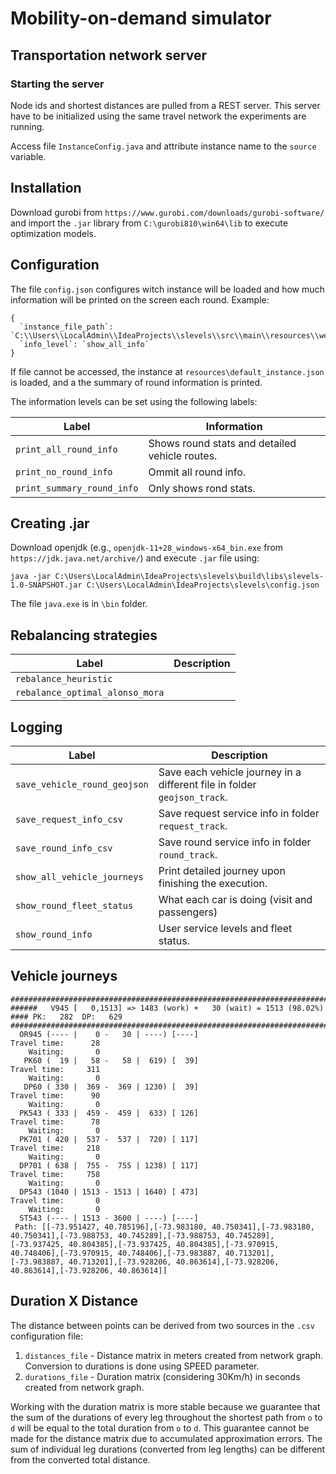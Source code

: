 # Mobility-on-demand simulator
## Transportation network server
### Starting the server

Node ids and shortest distances are pulled from a REST server.
This server have to be initialized using the same travel
network the experiments are running.

Access file `InstanceConfig.java` and attribute instance name to the `source` variable.

## Installation

Download gurobi from `https://www.gurobi.com/downloads/gurobi-software/` and import the `.jar` library from `C:\gurobi810\win64\lib` to execute optimization models.

## Configuration

The file `config.json` configures witch instance will be loaded and how much information will be printed on the screen each
round. Example:

    {
      `instance_file_path`: `C:\\Users\\LocalAdmin\\IdeaProjects\\slevels\\src\\main\\resources\\week\\profile_time.json`,
      `info_level`: `show_all_info`
    }

If file cannot be accessed, the instance at `resources\default_instance.json` is loaded, and a the summary of round
information is printed.

The information levels can be set using the following labels:


|Label|Information|
|-----|-----------|
|`print_all_round_info`| Shows round stats and detailed vehicle routes.|
|`print_no_round_info`| Ommit all round info.|
|`print_summary_round_info`| Only shows rond stats.|



## Creating .jar

Download openjdk (e.g., `openjdk-11+28_windows-x64_bin.exe` from `https://jdk.java.net/archive/`) and execute `.jar` file using:
    
    java -jar C:\Users\LocalAdmin\IdeaProjects\slevels\build\libs\slevels-1.0-SNAPSHOT.jar C:\Users\LocalAdmin\IdeaProjects\slevels\config.json

The file `java.exe` is in `\bin` folder.


## Rebalancing strategies

|Label|Description|
|-----|-----------|
|`rebalance_heuristic`||
|`rebalance_optimal_alonso_mora`| | 

## Logging

|Label|Description|
|-----|-----------|
|`save_vehicle_round_geojson`| Save each vehicle journey in a different file  in folder `geojson_track`.|
|`save_request_info_csv`| Save request service info  in folder `request_track`.|
|`save_round_info_csv`| Save round service info in folder `round_track`.|
|`show_all_vehicle_journeys`|Print detailed journey upon finishing the execution.|
|`show_round_fleet_status`| What each car is doing (visit and passengers)|
|`show_round_info`| User service levels and fleet status.|

## Vehicle journeys
    
    ########################################################################################
    ######   V945 [   0,1513] => 1483 (work) +   30 (wait) = 1513 (98.02%) #### PK:   282  DP:   629
    ########################################################################################
      OR945 (---- |    0 -   30 | ----) [----]
    Travel time:      28
        Waiting:       0
       PK60 (  19 |   58 -   58 |  619) [  39]
    Travel time:     311
        Waiting:       0
       DP60 ( 330 |  369 -  369 | 1230) [  39]
    Travel time:      90
        Waiting:       0
      PK543 ( 333 |  459 -  459 |  633) [ 126]
    Travel time:      78
        Waiting:       0
      PK701 ( 420 |  537 -  537 |  720) [ 117]
    Travel time:     218
        Waiting:       0
      DP701 ( 638 |  755 -  755 | 1238) [ 117]
    Travel time:     758
        Waiting:       0
      DP543 (1040 | 1513 - 1513 | 1640) [ 473]
    Travel time:       0
        Waiting:       0
      ST543 (---- | 1513 - 3600 | ----) [----]
     Path: [[-73.951427, 40.785196],[-73.983180, 40.750341],[-73.983180, 40.750341],[-73.988753, 40.745289],[-73.988753, 40.745289],[-73.937425, 40.804385],[-73.937425, 40.804385],[-73.970915, 40.748406],[-73.970915, 40.748406],[-73.983887, 40.713201],[-73.983887, 40.713201],[-73.928206, 40.863614],[-73.928206, 40.863614],[-73.928206, 40.863614]]

## Duration X Distance

The distance between points can be derived from two sources in the `.csv` configuration file:
1) `distances_file` - Distance matrix in meters created from network graph. Conversion to durations is done using 
SPEED parameter.
2) `durations_file` - Duration matrix (considering 30Km/h) in seconds created from network graph.

Working with the duration matrix is more stable because we guarantee that the sum of the durations of every leg throughout 
the shortest path from `o` to `d` will be equal to the total duration from  `o` to `d`.
This guarantee cannot be made for the distance matrix due to accumulated approximation errors.
The sum of individual leg durations (converted from leg lengths) can be different from the converted total distance.